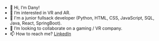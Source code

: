 - 👋 Hi, I’m Dany!
- 👀 I’m interested in VR and AR.
- 🌱 I'm a junior fullsack developer (Python, HTML, CSS, JavaScript, SQL, Java, React, SpringBoot).
- 💞️ I’m looking to collaborate on a gaming / VR company.
- 📫 How to reach me? [LinkedIn](https://www.linkedin.com/in/dany-kratochwil-4660381a1)

<!---
DeeKay81/DeeKay81 is a ✨ special ✨ repository because its `README.md` (this file) appears on your GitHub profile.
You can click the Preview link to take a look at your changes.
--->
